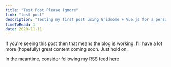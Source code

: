 ```yaml
---
title: "Test Post Please Ignore"
link: "test-post"
description: "Testing my first post using Gridsome + Vue.js for a personal website blog"
timeToRead: 1
date: 2020-11-11
---
```


If you're seeing this post then that means the blog is working. I'll have a lot more (hopefully) great content coming soon. Just hold on.

In the meantime, consider following my RSS feed [here](https://www.preethamrn.com/feed.xml)
